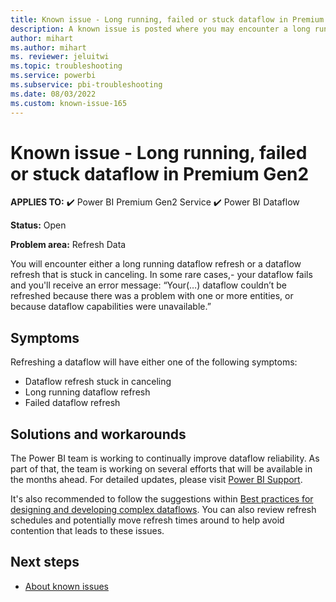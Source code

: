 ```yaml
---
title: Known issue - Long running, failed or stuck dataflow in Premium Gen2
description: A known issue is posted where you may encounter a long running, failed or stuck dataflow on Premium Gen2.
author: mihart
ms.author: mihart
ms. reviewer: jeluitwi
ms.topic: troubleshooting  
ms.service: powerbi
ms.subservice: pbi-troubleshooting
ms.date: 08/03/2022
ms.custom: known-issue-165
---
```


# Known issue - Long running, failed or stuck dataflow in Premium Gen2

**APPLIES TO:** ✔️ Power BI Premium Gen2 Service ✔️ Power BI Dataflow

**Status:** Open

**Problem area:** Refresh Data

You will encounter either a long running dataflow refresh or a dataflow refresh that is stuck in canceling. In some rare cases,- your dataflow fails and you'll receive an error message: “Your(…) dataflow couldn’t be refreshed because there was a problem with one or more entities, or because dataflow capabilities were unavailable.”

## Symptoms

Refreshing a dataflow will have either one of the following symptoms:

- Dataflow refresh stuck in canceling
- Long running dataflow refresh
- Failed dataflow refresh

## Solutions and workarounds

The Power BI team is working to continually improve dataflow reliability. As part of that, the team is working on several efforts that will be available in the months ahead.  For detailed updates, please visit [Power BI Support](http://support.powerbi.com).

It's also recommended to follow the suggestions within  [Best practices for designing and developing complex dataflows](/power-query/dataflows/best-practices-developing-complex-dataflows). You can also review refresh schedules and potentially move refresh times around to help avoid contention that leads to these issues.

## Next steps

- [About known issues](power-bi-known-issues.md)
